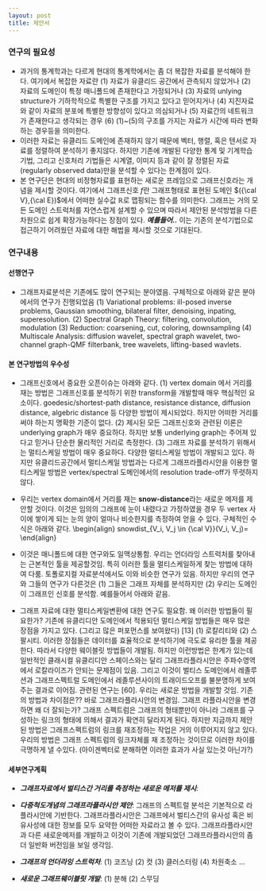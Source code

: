 ```yaml
---
layout: post
title: 제안서 
---
```


### 연구의 필요성
- 과거의 통계학과는 다르게 현대의 통계학에서는 좀 더 복잡한 자료를 분석해야 한다. 여기에서 복잡한 자료란 (1) 자료가 유클리드 공간에서 관측되지 않았거나 (2) 자료의 도메인이 특정 매니폴드에 존재한다고 가정되거나 (3) 자료의 unlying structure가 기하학적으로 특별한 구조를 가지고 있다고 믿어지거나 (4) 지진자료와 같이 자료의 분포에 특별한 방향성이 있다고 의심되거나 (5) 자료간의 네트워크가 존재한다고 생각되는 경우 (6) (1)~(5)의 구조를 가지는 자료가 시간에 따라 변화하는 경우등을 의미한다. 
- 이러한 자료는 유클리드 도메인에 존재하지 않기 때문에 벡터, 행렬, 혹은 텐서로 자료를 정렬하여 분석하기 좋지않다. 하지만 기존에 개발된 다양한 통계 및 기계학습 기법, 그리고 신호처리 기법들은 시계열, 이미지 등과 같이 잘 정렬된 자료(regularly observed data)만을 분석할 수 있다는 한계점이 있다. 
- 본 연구단은 현대의 비정형자료를 표현하는 새로운 프레임으로 그래프신호라는 개념을 제시할 것이다. 여기에서 그래프신호 $f$란 그래프형태로 표현된 도메인 $({\cal V},{\cal E})$에서 어떠한 실수값 $\mathbb{R}$로 맵핑되는 함수를 의미한다. 그래프는 거의 모든 도메인 스트럭처를 자연스럽게 설계할 수 있으며 따라서 제안된 분석방법을 다른차원으로 쉽게 확장가능하다는 장점이 있다. ***예를들어..***
이는 기존의 분석기법으로 접근하기 어려웠던 자료에 대한 해법을 제시할 것으로 기대된다. 

### 연구내용 
#### 선행연구
- 그래프자료분석은 기존에도 많이 연구되는 분야였음. 구체적으로 아래와 같은 분야에서의 연구가 진행되었음
(1) Variational problems: ill-posed inverse problems, Gaussian smoothing, bilateral filter, denoising, inpating, superesolution.
(2) Spectral Graph Theory: filtering, convolution, modulation
(3) Reduction: coarsening, cut, coloring, downsampling 
(4) Multiscale Analysis: diffusion wavelet, spectral graph wavelet, two-channel graph-QMF filterbank, tree wavelets, lifting-based wavlets. 

#### 본 연구방법의 우수성
- 그래프신호에서 중요한 오픈이슈는 아래와 같다. (1) vertex domain 에서 거리를 재는 방법은 그래프신호를 분석하기 위한 transform을 개발할때 매우 핵심적인 요소이다. goedesic/shortest-path distance, resistance distance, diffusion distance, algebric distance 등 다양한 방법이 제시되었다. 하지만 어떠한 거리를 써야 하는지 명확한 기준이 없다. (2) 제시된 모든 그래프신호와 관련된 이론은 underlying graph가 매우 중요하다. 하지만 보통 underlying graph는 주어져 있다고 믿거나 단순한 물리적인 거리로 측정한다. (3) 그래프 자료를 분석하기 위해서는 멀티스케일 방법이 매우 중요하다. 다양한 멀티스케일 방법이 개발되고 있다. 하지만 유클리드공간에서 멀티스케일 방법과는 다르게 그래프라플라시안을 이용한 멀티스케일 방법은 vertex/spectral 도메인에서의 resolution trade-off가 뚜렷하지 않다. 

- 우리는 vertex domain에서 거리를 재는 **snow-distance**라는 새로운 메저를 제안할 것이다. 이것은 임의의 그래프에 눈이 내렸다고 가정하였을 경우 두 vertex 사이에 쌓이게 되는 눈의 양이 얼마나 비슷한지를 측정하여 얻을 수 있다. 구체적인 수식은 아래와 같다. 
\begin{align}
snowdist_{V_i, V_j \in {\cal V}}(V_i, V_j)=
\end{align}

- 이것은 매니폴드에 대한 연구와도 일맥상통함. 우리는 언더라잉 스트럭처를 찾아내는 근본적인 툴을 제공할것임. 특히 이러한 툴을 멀티스케일하게 찾는 방법에 대하여 다룸. 토폴로지컬 자료분석에서도 이와 비슷한 연구가 있음. 하지만 우리의 연구와 그들의 연구가 다른것은 (1) 그들은 그래프 자체를 분석하지만 (2) 우리는 도메인이 그래프인 신호를 분석함. 예를들어서 아래와 같음. 

- 그래프 자료에 대한 멀티스케일변환에 대한 연구도 필요함. 왜 이러한 방법들이 필요한가? 기존에 유클리디안 도메인에서 적용되던 멀티스케일 방법들은 매우 많은 장점을 가지고 있다. (그리고 많은 퍼포먼스를 보여왔다) [13] (1) 로칼리티와 (2) 스팔시티. 이러한 장점들은 데이터를 효율적으로 분석하기에 극도로 유리한 툴을 제공한다. 따라서 다양한 웨이블릿 방법들이 개발됨. 하지만 이런방법은 한계가 있는데 일반적인 클래시컬 유클리디안 스페이스와는 달리 그래프라플라시안은 주파수영역에서 로칼라이즈가 안되는 문제점이 있음. 그리고 이것이 벌티스 도메인에서 레졸루션과 그래프스펙트럴 도메인에서 레졸루션사이의 트래이드오프를 불분명하게 보여주는 결과로 이어짐. 관련된 연구는 [60]. 우리는 새로운 방법을 개발할 것임. 기존의 방법과 차이점은?? 바로 그래프라플라시안의 변경임. 그래프 라플라시안을 변경하면 왜 더 잘되는가? 그래프 스펙트럼은 그래프의 형태뿐만이 아니라 그래프를 구성하는 링크의 형태에 의해서 결과가 확연히 달라지게 된다. 하지만 지금까지 제안된 방법은 그래프스펙트럼의 링크를 재조정하는 작업은 거의 이루어지지 않고 있다. 우리의 방법은 그래프 스펙트럼의 링크자체를 재 조정하는 것이므로 이러한 차이를 극명하게 낼 수있다. (아이겐벡터로 분해하면 이러한 효과가 사실 있는것 아닌가?) 


#### 세부연구계획
- ***그래프자료에서 벌티스간 거리를 측정하는 새로운 메저를 제시***: 

- ***다중척도개념의 그래프라플라시안 제안***: 그래프의 스펙트럴 분석은 기본적으로 라플라시안에 기반한다. 그래프라플라시안은 그래프에서 벌티스간의 유사성 혹은 비유사성에 대한 정보를 모두 요약한 어떠한 자료라고 볼 수 있다. 그래프라플라시안과 다른 새로운메저를 개발하고 이것이 기존에 개발되었던 그래프라플라시안의 좀더 일반화 버전임을 보일 생각임. 

- ***그래프의 언더라잉 스트럭처***: (1) 코즈닝 (2) 컷 (3) 클러스터링 (4) 차원축소 ... 

- ***새로운 그래프웨이블릿 개발***: (1) 분해 (2) 스무딩 
